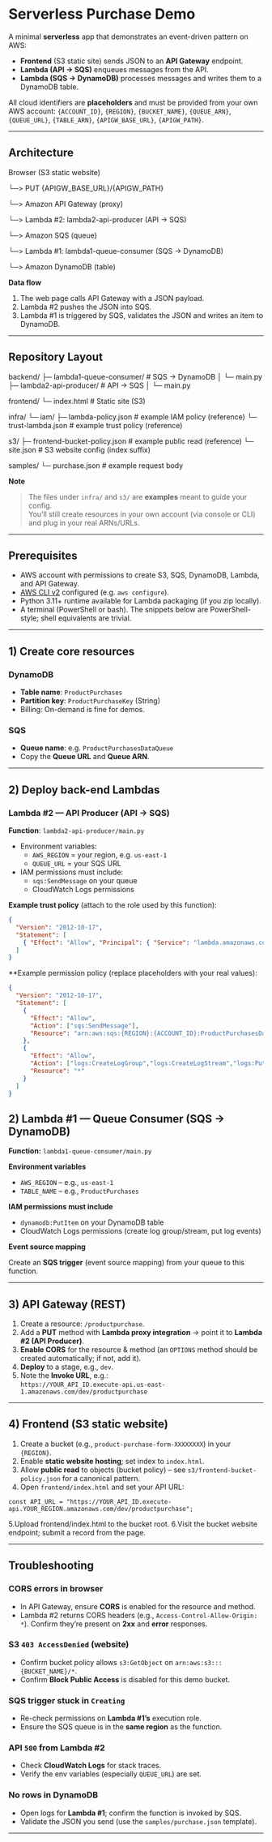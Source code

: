 # Serverless Purchase Demo

A minimal **serverless** app that demonstrates an event-driven pattern on AWS:

- **Frontend** (S3 static site) sends JSON to an **API Gateway** endpoint.
- **Lambda (API → SQS)** enqueues messages from the API.
- **Lambda (SQS → DynamoDB)** processes messages and writes them to a DynamoDB table.

All cloud identifiers are **placeholders** and must be provided from your own AWS account:
`{ACCOUNT_ID}`, `{REGION}`, `{BUCKET_NAME}`, `{QUEUE_ARN}`, `{QUEUE_URL}`, `{TABLE_ARN}`, `{APIGW_BASE_URL}`, `{APIGW_PATH}`.

---

## Architecture

Browser (S3 static website)

└─> PUT {APIGW_BASE_URL}/{APIGW_PATH}

└─> Amazon API Gateway (proxy)

└─> Lambda #2: lambda2-api-producer (API → SQS)

└─> Amazon SQS (queue)

└─> Lambda #1: lambda1-queue-consumer (SQS → DynamoDB)

└─> Amazon DynamoDB (table)


**Data flow**  
1. The web page calls API Gateway with a JSON payload.  
2. Lambda #2 pushes the JSON into SQS.  
3. Lambda #1 is triggered by SQS, validates the JSON and writes an item to DynamoDB.

---

## Repository Layout

backend/
├─ lambda1-queue-consumer/      # SQS → DynamoDB
│  └─ main.py
├─ lambda2-api-producer/        # API → SQS
│  └─ main.py

frontend/
└─ index.html                   # Static site (S3)

infra/
└─ iam/
   ├─ lambda-policy.json        # example IAM policy (reference)
   └─ trust-lambda.json         # example trust policy (reference)

s3/
├─ frontend-bucket-policy.json  # example public read (reference)
└─ site.json                    # S3 website config (index suffix)

samples/
└─ purchase.json                # example request body


**Note**  
> The files under `infra/` and `s3/` are **examples** meant to guide your config.  
> You’ll still create resources in your own account (via console or CLI) and plug in your real ARNs/URLs.

---

## Prerequisites

- AWS account with permissions to create S3, SQS, DynamoDB, Lambda, and API Gateway.
- [AWS CLI v2](https://docs.aws.amazon.com/cli/latest/userguide/getting-started-install.html) configured (e.g. `aws configure`).
- Python 3.11+ runtime available for Lambda packaging (if you zip locally).
- A terminal (PowerShell or bash). The snippets below are PowerShell-style; shell equivalents are trivial.

---

## 1) Create core resources

### DynamoDB
- **Table name**: `ProductPurchases`
- **Partition key**: `ProductPurchaseKey` (String)
- Billing: On-demand is fine for demos.

### SQS
- **Queue name**: e.g. `ProductPurchasesDataQueue`
- Copy the **Queue URL** and **Queue ARN**.

---

## 2) Deploy back-end Lambdas

### Lambda #2 — API Producer (API → SQS)
**Function**: `lambda2-api-producer/main.py`
- Environment variables:
  - `AWS_REGION` = your region, e.g. `us-east-1`
  - `QUEUE_URL` = your SQS URL
- IAM permissions must include:
  - `sqs:SendMessage` on your queue
  - CloudWatch Logs permissions

**Example trust policy** (attach to the role used by this function):
```json
{
  "Version": "2012-10-17",
  "Statement": [
    { "Effect": "Allow", "Principal": { "Service": "lambda.amazonaws.com" }, "Action": "sts:AssumeRole" }
  ]
}
```

**Example permission policy (replace placeholders with your real values):
```json
{
  "Version": "2012-10-17",
  "Statement": [
    {
      "Effect": "Allow",
      "Action": ["sqs:SendMessage"],
      "Resource": "arn:aws:sqs:{REGION}:{ACCOUNT_ID}:ProductPurchasesDataQueue"
    },
    {
      "Effect": "Allow",
      "Action": ["logs:CreateLogGroup","logs:CreateLogStream","logs:PutLogEvents"],
      "Resource": "*"
    }
  ]
}
```

## 2) Lambda #1 — Queue Consumer (SQS → DynamoDB)

**Function:** `lambda1-queue-consumer/main.py`

**Environment variables**

- `AWS_REGION` – e.g., `us-east-1`
- `TABLE_NAME` – e.g., `ProductPurchases`

**IAM permissions must include**

- `dynamodb:PutItem` on your DynamoDB table
- CloudWatch Logs permissions (create log group/stream, put log events)

**Event source mapping**

Create an **SQS trigger** (event source mapping) from your queue to this function.

---

## 3) API Gateway (REST)

1. Create a resource: `/productpurchase`.
2. Add a **PUT** method with **Lambda proxy integration** → point it to **Lambda #2 (API Producer)**.
3. **Enable CORS** for the resource & method (an `OPTIONS` method should be created automatically; if not, add it).
4. **Deploy** to a stage, e.g., `dev`.
5. Note the **Invoke URL**, e.g.:  
   `https://YOUR_API_ID.execute-api.us-east-1.amazonaws.com/dev/productpurchase`

---

## 4) Frontend (S3 static website)

1. Create a bucket (e.g., `product-purchase-form-XXXXXXXX`) in your `{REGION}`.
2. Enable **static website hosting**; set index to `index.html`.
3. Allow **public read** to objects (bucket policy) – see `s3/frontend-bucket-policy.json` for a canonical pattern.
4. Open `frontend/index.html` and set your API URL:

```
const API_URL = "https://YOUR_API_ID.execute-api.YOUR_REGION.amazonaws.com/dev/productpurchase";
```
5.Upload frontend/index.html to the bucket root.
6.Visit the bucket website endpoint; submit a record from the page.

---
## Troubleshooting

### CORS errors in browser
- In API Gateway, ensure **CORS** is enabled for the resource and method.
- Lambda #2 returns CORS headers (e.g., `Access-Control-Allow-Origin: *`). Confirm they’re present on **2xx** and **error** responses.

### S3 `403 AccessDenied` (website)
- Confirm bucket policy allows `s3:GetObject` on `arn:aws:s3:::{BUCKET_NAME}/*`.
- Confirm **Block Public Access** is disabled for this demo bucket.

### SQS trigger stuck in `Creating`
- Re-check permissions on **Lambda #1’s** execution role.
- Ensure the SQS queue is in the **same region** as the function.

### API `500` from Lambda #2
- Check **CloudWatch Logs** for stack traces.
- Verify the env variables (especially `QUEUE_URL`) are set.

### No rows in DynamoDB
- Open logs for **Lambda #1**; confirm the function is invoked by SQS.
- Validate the JSON you send (use the `samples/purchase.json` template).
---



